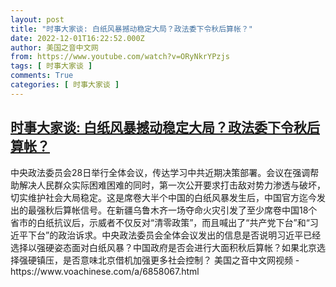 ```yaml
---
layout: post
title: "时事大家谈: 白纸风暴撼动稳定大局？政法委下令秋后算帐？"
date: 2022-12-01T16:22:52.000Z
author: 美国之音中文网
from: https://www.youtube.com/watch?v=ORyNkrYPzjs
tags: [ 时事大家谈 ]
comments: True
categories: [ 时事大家谈 ]
---
```

<!--1669911772000-->
[时事大家谈: 白纸风暴撼动稳定大局？政法委下令秋后算帐？](https://www.youtube.com/watch?v=ORyNkrYPzjs)
------

<div>
中央政法委员会28日举行全体会议，传达学习中共近期决策部署。会议在强调帮助解决人民群众实际困难困难的同时，第一次公开要求打击敌对势力渗透与破坏，切实维护社会大局稳定。这是席卷大半个中国的白纸风暴发生后，中国官方迄今发出的最强秋后算帐信号。在新疆乌鲁木齐一场夺命火灾引发了至少席卷中国18个省市的白纸抗议后，示威者不仅反对“清零政策”，而且喊出了“共产党下台”和“习近平下台”的政治诉求。中央政法委员会全体会议发出的信息是否说明习近平已经选择以强硬姿态面对白纸风暴？中国政府是否会进行大面积秋后算帐？如果北京选择强硬镇压，是否意味北京借机加强更多社会控制？ 美国之音中文网视频 - https://www.voachinese.com/a/6858067.html
</div>
